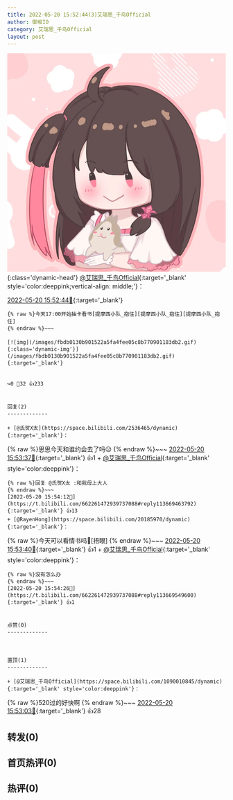 ```yaml
---
title: 2022-05-20 15:52:44(3)艾瑞思_千鸟Official
author: 御坂IO
category: 艾瑞思_千鸟Official
layout: post
---
```


![img](/images/7e08840c56f251de28bdf766b647bd5fe9a5d50a.jpg){:class='dynamic-head'}
[@艾瑞思_千鸟Official](https://space.bilibili.com/1090010845/dynamic){:target='_blank' style='color:deeppink;vertical-align: middle;'}：

[2022-05-20 15:52:44🔗](https://t.bilibili.com/662261472939737088){:target='_blank'}

~~~
{% raw %}今天17:00开始抽卡看书[提摩西小队_抱住][提摩西小队_抱住][提摩西小队_抱住]
{% endraw %}~~~

[![img](/images/fbdb0130b901522a5fa4fee05c8b770901183db2.gif){:class='dynamic-img'}](/images/fbdb0130b901522a5fa4fee05c8b770901183db2.gif){:target='_blank'}


↪️0 💬32 👍233


回复(2)
-------------

+ [@氏贺X太](https://space.bilibili.com/2536465/dynamic){:target='_blank'}：
~~~
{% raw %}思思今天和谁约会去了吗😥
{% endraw %}~~~
[2022-05-20 15:53:37🔗](https://t.bilibili.com/662261472939737088#reply113669388288){:target='_blank'} 👍1
    + [@艾瑞思_千鸟Official](https://space.bilibili.com/1090010845/dynamic){:target='_blank' style='color:deeppink'}：
~~~
{% raw %}回复 @氏贺X太 :和我母上大人
{% endraw %}~~~
[2022-05-20 15:54:12🔗](https://t.bilibili.com/662261472939737088#reply113669463792){:target='_blank'} 👍13
+ [@RayenHong](https://space.bilibili.com/20185970/dynamic){:target='_blank'}：
~~~
{% raw %}今天可以看情书吗💌[捂眼]
{% endraw %}~~~
[2022-05-20 15:53:40🔗](https://t.bilibili.com/662261472939737088#reply113669448992){:target='_blank'} 👍1
    + [@艾瑞思_千鸟Official](https://space.bilibili.com/1090010845/dynamic){:target='_blank' style='color:deeppink'}：
~~~
{% raw %}没有怎么办
{% endraw %}~~~
[2022-05-20 15:54:26🔗](https://t.bilibili.com/662261472939737088#reply113669549600){:target='_blank'} 👍1


点赞(0)
-------------



置顶(1)
-------------

+ [@艾瑞思_千鸟Official](https://space.bilibili.com/1090010845/dynamic){:target='_blank' style='color:deeppink'}：
~~~
{% raw %}520过的好快啊
{% endraw %}~~~
[2022-05-20 15:53:03🔗](https://t.bilibili.com/662261472939737088#reply113669271856){:target='_blank'} 👍28


转发(0)
-------------



首页热评(0)
-------------



热评(0)
-------------



